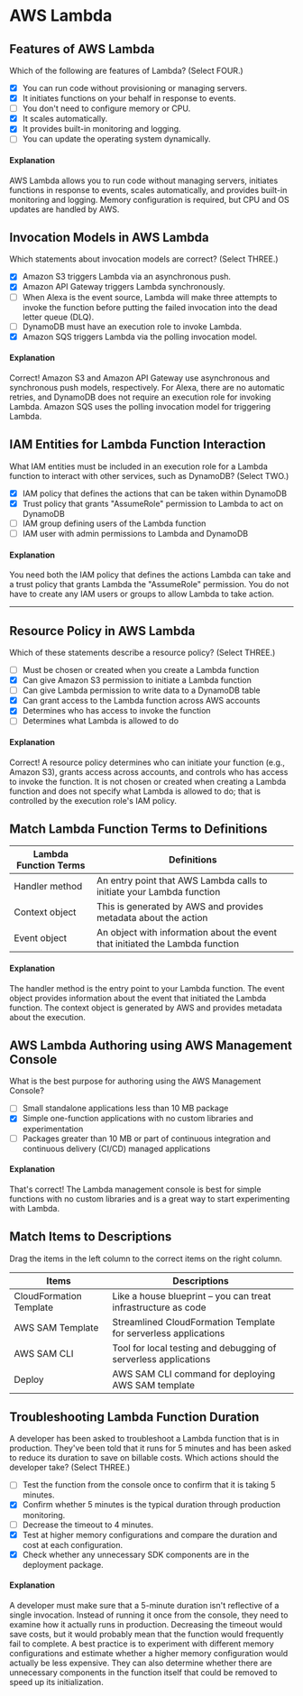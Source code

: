 # AWS Lambda

## Features of AWS Lambda

Which of the following are features of Lambda? (Select FOUR.)

- [x] You can run code without provisioning or managing servers.
- [x] It initiates functions on your behalf in response to events.
- [ ] You don't need to configure memory or CPU.
- [x] It scales automatically.
- [x] It provides built-in monitoring and logging.
- [ ] You can update the operating system dynamically.

#### Explanation

AWS Lambda allows you to run code without managing servers, initiates functions in response to events, scales automatically, and provides built-in monitoring and logging. Memory configuration is required, but CPU and OS updates are handled by AWS.

## Invocation Models in AWS Lambda

Which statements about invocation models are correct? (Select THREE.)

- [x] Amazon S3 triggers Lambda via an asynchronous push.
- [x] Amazon API Gateway triggers Lambda synchronously.
- [ ] When Alexa is the event source, Lambda will make three attempts to invoke the function before putting the failed invocation into the dead letter queue (DLQ).
- [ ] DynamoDB must have an execution role to invoke Lambda.
- [x] Amazon SQS triggers Lambda via the polling invocation model.

#### Explanation

Correct! Amazon S3 and Amazon API Gateway use asynchronous and synchronous push models, respectively. For Alexa, there are no automatic retries, and DynamoDB does not require an execution role for invoking Lambda. Amazon SQS uses the polling invocation model for triggering Lambda.


## IAM Entities for Lambda Function Interaction

What IAM entities must be included in an execution role for a Lambda function to interact with other services, such as DynamoDB? (Select TWO.)

- [x] IAM policy that defines the actions that can be taken within DynamoDB
- [x] Trust policy that grants "AssumeRole" permission to Lambda to act on DynamoDB
- [ ] IAM group defining users of the Lambda function
- [ ] IAM user with admin permissions to Lambda and DynamoDB

#### Explanation

You need both the IAM policy that defines the actions Lambda can take and a trust policy that grants Lambda the "AssumeRole" permission. You do not have to create any IAM users or groups to allow Lambda to take action.

---

## Resource Policy in AWS Lambda

Which of these statements describe a resource policy? (Select THREE.)

- [ ] Must be chosen or created when you create a Lambda function
- [x] Can give Amazon S3 permission to initiate a Lambda function
- [ ] Can give Lambda permission to write data to a DynamoDB table
- [x] Can grant access to the Lambda function across AWS accounts
- [x] Determines who has access to invoke the function
- [ ] Determines what Lambda is allowed to do

#### Explanation

Correct! A resource policy determines who can initiate your function (e.g., Amazon S3), grants access across accounts, and controls who has access to invoke the function. It is not chosen or created when creating a Lambda function and does not specify what Lambda is allowed to do; that is controlled by the execution role's IAM policy.

## Match Lambda Function Terms to Definitions


| Lambda Function Terms      | Definitions                                               |
| -------------------------- | --------------------------------------------------------- |
| Handler method             | An entry point that AWS Lambda calls to initiate your Lambda function |
| Context object             | This is generated by AWS and provides metadata about the action |
| Event object               | An object with information about the event that initiated the Lambda function |

#### Explanation

The handler method is the entry point to your Lambda function. The event object provides information about the event that initiated the Lambda function. The context object is generated by AWS and provides metadata about the execution.



## AWS Lambda Authoring using AWS Management Console

What is the best purpose for authoring using the AWS Management Console?

- [ ] Small standalone applications less than 10 MB package
- [x] Simple one-function applications with no custom libraries and experimentation
- [ ] Packages greater than 10 MB or part of continuous integration and continuous delivery (CI/CD) managed applications

#### Explanation

That's correct! The Lambda management console is best for simple functions with no custom libraries and is a great way to start experimenting with Lambda.

## Match Items to Descriptions

Drag the items in the left column to the correct items on the right column.

| Items                  | Descriptions                                             |
| ---------------------- | -------------------------------------------------------- |
| CloudFormation Template | Like a house blueprint – you can treat infrastructure as code |
| AWS SAM Template        | Streamlined CloudFormation Template for serverless applications |
| AWS SAM CLI             | Tool for local testing and debugging of serverless applications |
| Deploy                 | AWS SAM CLI command for deploying AWS SAM template       |


## Troubleshooting Lambda Function Duration

A developer has been asked to troubleshoot a Lambda function that is in production. They've been told that it runs for 5 minutes and has been asked to reduce its duration to save on billable costs. Which actions should the developer take? (Select THREE.)

- [ ] Test the function from the console once to confirm that it is taking 5 minutes.
- [x] Confirm whether 5 minutes is the typical duration through production monitoring.
- [ ] Decrease the timeout to 4 minutes.
- [x] Test at higher memory configurations and compare the duration and cost at each configuration.
- [x] Check whether any unnecessary SDK components are in the deployment package.

#### Explanation

A developer must make sure that a 5-minute duration isn't reflective of a single invocation. Instead of running it once from the console, they need to examine how it actually runs in production. Decreasing the timeout would save costs, but it would probably mean that the function would frequently fail to complete. A best practice is to experiment with different memory configurations and estimate whether a higher memory configuration would actually be less expensive. They can also determine whether there are unnecessary components in the function itself that could be removed to speed up its initialization.
